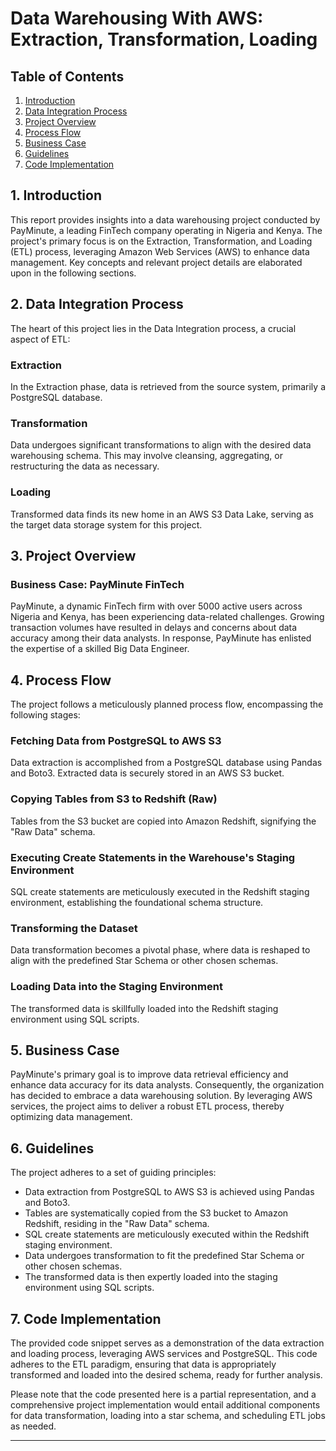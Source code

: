# Data Warehousing With AWS: Extraction, Transformation, Loading

## Table of Contents
1. [Introduction](#introduction)
2. [Data Integration Process](#data-integration-process)
3. [Project Overview](#project-overview)
4. [Process Flow](#process-flow)
5. [Business Case](#business-case)
6. [Guidelines](#guidelines)
7. [Code Implementation](#code-implementation)

## 1. Introduction

This report provides insights into a data warehousing project conducted by PayMinute, a leading FinTech company operating in Nigeria and Kenya. The project's primary focus is on the Extraction, Transformation, and Loading (ETL) process, leveraging Amazon Web Services (AWS) to enhance data management. Key concepts and relevant project details are elaborated upon in the following sections.

## 2. Data Integration Process

The heart of this project lies in the Data Integration process, a crucial aspect of ETL:

### Extraction

In the Extraction phase, data is retrieved from the source system, primarily a PostgreSQL database.

### Transformation

Data undergoes significant transformations to align with the desired data warehousing schema. This may involve cleansing, aggregating, or restructuring the data as necessary.

### Loading

Transformed data finds its new home in an AWS S3 Data Lake, serving as the target data storage system for this project.

## 3. Project Overview

### Business Case: PayMinute FinTech

PayMinute, a dynamic FinTech firm with over 5000 active users across Nigeria and Kenya, has been experiencing data-related challenges. Growing transaction volumes have resulted in delays and concerns about data accuracy among their data analysts. In response, PayMinute has enlisted the expertise of a skilled Big Data Engineer.

## 4. Process Flow

The project follows a meticulously planned process flow, encompassing the following stages:

### Fetching Data from PostgreSQL to AWS S3

Data extraction is accomplished from a PostgreSQL database using Pandas and Boto3. Extracted data is securely stored in an AWS S3 bucket.

### Copying Tables from S3 to Redshift (Raw)

Tables from the S3 bucket are copied into Amazon Redshift, signifying the "Raw Data" schema.

### Executing Create Statements in the Warehouse's Staging Environment

SQL create statements are meticulously executed in the Redshift staging environment, establishing the foundational schema structure.

### Transforming the Dataset

Data transformation becomes a pivotal phase, where data is reshaped to align with the predefined Star Schema or other chosen schemas.

### Loading Data into the Staging Environment

The transformed data is skillfully loaded into the Redshift staging environment using SQL scripts.

## 5. Business Case

PayMinute's primary goal is to improve data retrieval efficiency and enhance data accuracy for its data analysts. Consequently, the organization has decided to embrace a data warehousing solution. By leveraging AWS services, the project aims to deliver a robust ETL process, thereby optimizing data management.

## 6. Guidelines

The project adheres to a set of guiding principles:

- Data extraction from PostgreSQL to AWS S3 is achieved using Pandas and Boto3.
- Tables are systematically copied from the S3 bucket to Amazon Redshift, residing in the "Raw Data" schema.
- SQL create statements are meticulously executed within the Redshift staging environment.
- Data undergoes transformation to fit the predefined Star Schema or other chosen schemas.
- The transformed data is then expertly loaded into the staging environment using SQL scripts.

## 7. Code Implementation

The provided code snippet serves as a demonstration of the data extraction and loading process, leveraging AWS services and PostgreSQL. This code adheres to the ETL paradigm, ensuring that data is appropriately transformed and loaded into the desired schema, ready for further analysis.

Please note that the code presented here is a partial representation, and a comprehensive project implementation would entail additional components for data transformation, loading into a star schema, and scheduling ETL jobs as needed.


---

